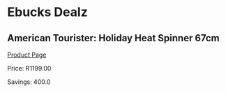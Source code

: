
# Ebucks Dealz
## American Tourister: Holiday Heat Spinner 67cm
[Product Page](https://www.ebucks.com/web/shop/productSelected.do?prodId=676097239&catId=714997442)

Price: R1199.00

Savings: 400.0


	